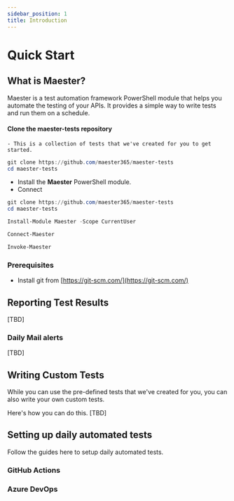 ```yaml
---
sidebar_position: 1
title: Introduction
---
```


# Quick Start

## What is Maester?

Maester is a test automation framework PowerShell module that helps you automate the testing of your APIs. It provides a simple way to write tests and run them on a schedule.

#### Clone the **maester-tests** repository
    - This is a collection of tests that we've created for you to get started.

```powershell
git clone https://github.com/maester365/maester-tests
cd maester-tests
```

- Install the **Maester** PowerShell module.
- Connect

```powershell
git clone https://github.com/maester365/maester-tests
cd maester-tests

Install-Module Maester -Scope CurrentUser

Connect-Maester

Invoke-Maester
```

### Prerequisites

* Install git from [https://git-scm.com/](https://git-scm.com/)


## Reporting Test Results

[TBD]

### Daily Mail alerts

[TBD]

## Writing Custom Tests

While you can use the pre-defined tests that we've created for you, you can also write your own custom tests.

Here's how you can do this.
[TBD]

## Setting up daily automated tests

Follow the guides here to setup daily automated tests.

### GitHub Actions

### Azure DevOps


